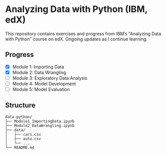 
# Analyzing Data with Python (IBM, edX)

This repository contains exercises and progress from IBM’s "Analyzing Data with Python" course on edX. Ongoing updates as I continue learning.

## Progress

- [x] Module 1: Importing Data
- [x] Module 2: Data Wrangling
- [ ] Module 3: Exploratory Data Analysis
- [ ] Module 4: Model Development
- [ ] Module 5: Model Evaluation

## Structure

```
data-python/
├── Module1_ImportingData.ipynb
├── Module2_DataWrangling.ipynb
├── data/
│   ├── cars.csv
│   ├── auto.csv
│   └── ...
└── README.md
```



